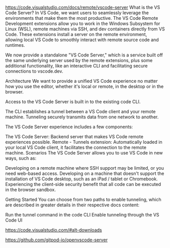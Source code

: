 https://code.visualstudio.com/docs/remote/vscode-server
What is the VS Code Server?
In VS Code, we want users to seamlessly leverage the environments that make them the most productive. The VS Code Remote Development extensions allow you to work in the Windows Subsystem for Linux (WSL), remote machines via SSH, and dev containers directly from VS Code. These extensions install a server on the remote environment, allowing local VS Code to smoothly interact with remote source code and runtimes.

We now provide a standalone "VS Code Server," which is a service built off the same underlying server used by the remote extensions, plus some additional functionality, like an interactive CLI and facilitating secure connections to vscode.dev.

Architecture
We want to provide a unified VS Code experience no matter how you use the editor, whether it's local or remote, in the desktop or in the browser.

Access to the VS Code Server is built in to the existing code CLI.

The CLI establishes a tunnel between a VS Code client and your remote machine. Tunneling securely transmits data from one network to another.

The VS Code Server experience includes a few components:

The VS Code Server: Backend server that makes VS Code remote experiences possible.
Remote - Tunnels extension: Automatically loaded in your local VS Code client, it facilitates the connection to the remote machine.
Scenarios
The VS Code Server allows you to use VS Code in new ways, such as:

Developing on a remote machine where SSH support may be limited, or you need web-based access.
Developing on a machine that doesn't support the installation of VS Code desktop, such as an iPad / tablet or Chromebook.
Experiencing the client-side security benefit that all code can be executed in the browser sandbox.

Getting Started
You can choose from two paths to enable tunneling, which are described in greater details in their respective docs content:

Run the tunnel command in the code CLI
Enable tunneling through the VS Code UI

https://code.visualstudio.com/#alt-downloads

https://github.com/gitpod-io/openvscode-server